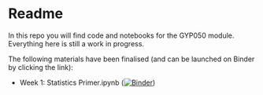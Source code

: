 # Readme
In this repo you will find code and notebooks for the GYP050 module. Everything here is still a work in progress.

The following materials have been finalised (and can be launched on Binder by clicking the link): 

- Week 1: Statistics Primer.ipynb ([![Binder](https://mybinder.org/badge_logo.svg)](https://mybinder.org/v2/gh/climatom/GYP050/HEAD?labpath=Statistics%20Primer.ipynb))

